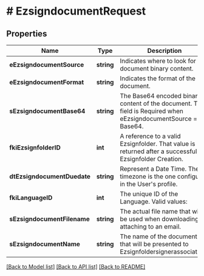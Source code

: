 # # EzsigndocumentRequest

## Properties

Name | Type | Description | Notes
------------ | ------------- | ------------- | -------------
**eEzsigndocumentSource** | **string** | Indicates where to look for the document binary content. |
**eEzsigndocumentFormat** | **string** | Indicates the format of the document. |
**sEzsigndocumentBase64** | **string** | The Base64 encoded binary content of the document.  This field is Required when eEzsigndocumentSource &#x3D; Base64. | [optional]
**fkiEzsignfolderID** | **int** | A reference to a valid Ezsignfolder.  That value is returned after a successful Ezsignfolder Creation. |
**dtEzsigndocumentDuedate** | **string** | Represent a Date Time. The timezone is the one configured in the User&#39;s profile. |
**fkiLanguageID** | **int** | The unique ID of the Language.  Valid values:  |Value|Description| |-|-| |1|French| |2|English| |
**sEzsigndocumentFilename** | **string** | The actual file name that will be used when downloading or attaching to an email. |
**sEzsigndocumentName** | **string** | The name of the document that will be presented to Ezsignfoldersignerassociations |

[[Back to Model list]](../../README.md#models) [[Back to API list]](../../README.md#endpoints) [[Back to README]](../../README.md)
